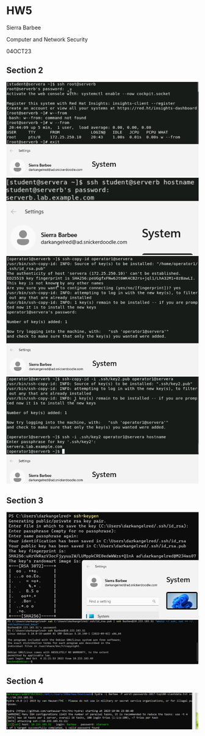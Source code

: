# HW5

Sierra Barbee

Computer and Network Security

04OCT23

## Section 2 
![SS number 1](https://github.com/DarkAngelRed/Barbee-CNS-Lab-23/blob/main/HW5/RHE_pt1.png)
![SS number 2](https://github.com/DarkAngelRed/Barbee-CNS-Lab-23/blob/main/HW5/RHE_pt2.png)
![SS number 3](https://github.com/DarkAngelRed/Barbee-CNS-Lab-23/blob/main/HW5/RHE_pt3.png)
![SS number 4](https://github.com/DarkAngelRed/Barbee-CNS-Lab-23/blob/main/HW5/RHE_pt4.png)

## Section 3

![Key Gen](https://github.com/DarkAngelRed/Barbee-CNS-Lab-23/blob/main/HW5/key-gen.png)
![Key Setup and Use](https://github.com/DarkAngelRed/Barbee-CNS-Lab-23/blob/main/HW5/key-use.png)

## Section 4
![Hydra results](https://github.com/DarkAngelRed/Barbee-CNS-Lab-23/blob/main/HW5/hydra.png)
